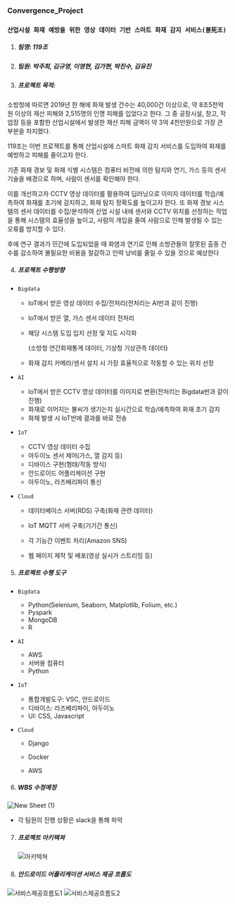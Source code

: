 ### Convergence_Project

### `산업시설 화재 예방을 위한 영상 데이터 기반 스마트 화재 감지 서비스(불死조)`

1. ##### 팀명: 119조

2. ##### 팀원: 박주희, 김규영, 이영현, 김가현, 박진수, 김유진

3. ##### 프로젝트 목적:

  소방청에 따르면 2019년 한 해에 화재 발생 건수는 40,000건 이상으로, 약 8조5천억원 이상의 재산 피해와 2,515명의 인명 피해를 입었다고 한다. 그 중 공장시설, 창고, 작업장 등을 포함한 산업시설에서 발생한 재산 피해 금액이 약 3억 4천만원으로 가장 큰 부분을 차지했다. 

  119조는 이번 프로젝트를 통해 산업시설에 스마트 화재 감지 서비스를 도입하여 화재를 예방하고 피해를 줄이고자 한다. 

   기존 화재 경보 및 화재 식별 시스템은 컴퓨터 비전에 의한 탐지와 연기, 가스 등의 센서 기술을 배경으로 하며, 사람이 센서를 확인해야 한다.

  이를 개선하고자 CCTV 영상 데이터를 활용하여 딥러닝으로 이미지 데이터를 학습/예측하여 화재를 초기에 감지하고, 화재 탐지 정확도를 높이고자 한다. 또 화재 경보 시스템의 센서 데이터를 수집/분석하여 산업 시설 내에 센서와 CCTV 위치를 선정하는 작업을 통해 시스템의 효율성을 높이고, 사람의 개입을 줄여 사람으로 인해 발생될 수 있는 오류를 방지할 수 있다.

  후에 연구 결과가 민간에 도입되었을 때 화염과 연기로 인해 소방관들의 잘못된 출동 건수를 감소하여 불필요한 비용을 절감하고 인력 낭비를 줄일 수 있을 것으로 예상한다

4. ##### 프로젝트 수행방향

- `Bigdata`

  - IoT에서 받은 영상 데이터 수집/전처리(전처리는 AI반과 같이 진행)

  - IoT에서 받은 열, 가스 센서 데이터 전처리

  - 해당 시스템 도입 입지 선정 및 지도 시각화

    (소방청 연간화재통계 데이터, 기상청 기상관측 데이터)

  - 화재 감지 카메라/센서 설치 시 가장 효율적으로 작동할 수 있는 위치 선정

- `AI`

  - IoT에서 받은 CCTV 영상 데이터를 이미지로 변환(전처리는 Bigdata반과 같이 진행)
  - 화재로 이어지는 불씨가 생기는지 실시간으로 학습/예측하여 화재 초기 감지
  - 화재 발생 시 IoT반에 결과를 바로 전송

- `IoT`

  - CCTV 영상 데이터 수집
  - 아두이노 센서 제어(가스, 열 감지 등)
  - 디바이스 구현(형태/작동 방식)
  - 안드로이드 어플리케이션 구현
  - 아두이노, 라즈베리파이 통신

- `Cloud`

  - 데이터베이스 서버(RDS) 구축(화재 관련 데이터)
  - IoT MQTT 서버 구축(기기간 통신)
  - 각 기능간 이벤트 처리(Amazon SNS)
  
  - 웹 페이지 제작 및 배포(영상 실시가 스트리밍 등)
  
  

5. ##### 프로젝트 수행 도구

- `Bigdata`
  
  - Python(Selenium, Seaborn, Matplotlib, Folium, etc.)
  - Pyspark
  - MongoDB
  - R
- `AI`

  - AWS
  - 서버용 컴퓨터
  - Python

- `IoT`

  - 통합개발도구: VSC, 안드로이드
  - 디바이스: 라즈베리파이, 아두이노
  - UI: CSS, Javascript

- `Cloud`

  - Django

  - Docker

  - AWS

    

6. ##### WBS 수정예정

![New Sheet (1)](https://user-images.githubusercontent.com/69948723/100064282-a806c780-2e75-11eb-894a-a260b75b374d.png)

- 각 팀원의 진행 상황은 slack을 통해 파악



7. ##### 프로젝트 아키텍쳐

   ![아키텍쳐](https://user-images.githubusercontent.com/69948723/100422927-85bbb680-30ce-11eb-972c-2efd84f218aa.png)

   

8. ##### 안드로이드 어플리케이션 서비스 제공 흐름도

![서비스제공흐름도1](https://user-images.githubusercontent.com/69948723/100541517-cad71880-3287-11eb-8e22-8273e63c3866.png)
![서비스제공흐름도2](https://user-images.githubusercontent.com/69948723/100541519-cdd20900-3287-11eb-918d-81c2aa97ee64.png)